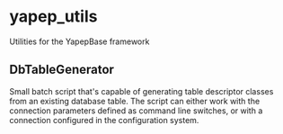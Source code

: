 # yapep_utils
Utilities for the YapepBase framework

## DbTableGenerator
Small batch script that's capable of generating table descriptor classes from an existing database table.
The script can either work with the connection parameters defined as command line switches, or with a connection
configured in the configuration system.

